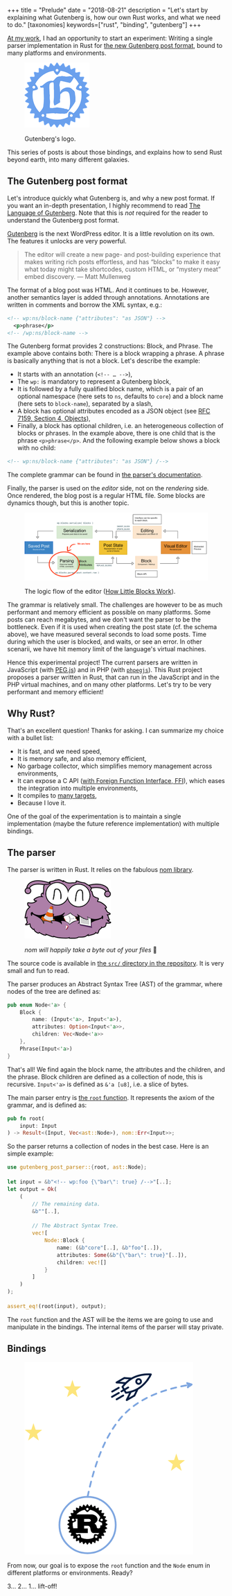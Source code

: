 +++
title = "Prelude"
date = "2018-08-21"
description = "Let's start by explaining what Gutenberg is, how our own Rust works, and what we need to do."
[taxonomies]
keywords=["rust", "binding", "gutenberg"]
+++

[At my work](https://automattic.com/), I had an opportunity to start an
experiment: Writing a single parser implementation in Rust for [the new
Gutenberg post format](https://github.com/WordPress/gutenberg), bound to
many platforms and environments.

<figure>

  ![Gutenberg's logo](./gutenberg.png)

  <figcaption>

  Gutenberg's logo.

  </figcaption>

</figure>

This series of posts is about those bindings, and explains how to send
Rust beyond earth, into many different galaxies.

## The Gutenberg post format

Let's introduce quickly what Gutenberg is, and why a new post format. If
you want an in-depth presentation, I highly recommend to read [The
Language of
Gutenberg](https://lamda.blog/2018/04/22/the-language-of-gutenberg/).
Note that this is *not* required for the reader to understand the
Gutenberg post format.

[Gutenberg](https://github.com/WordPress/gutenberg) is the next
WordPress editor. It is a little revolution on its own. The features it
unlocks are very powerful.

> The editor will create a new page- and post-building experience that
> makes writing rich posts effortless, and has “blocks” to make it easy
> what today might take shortcodes, custom HTML, or “mystery meat” embed
> discovery. — Matt Mullenweg

The format of a blog post was HTML. And it continues to be. However,
another semantics layer is added through annotations. Annotations are
written in comments and borrow the XML syntax, e.g.:

```xml
<!-- wp:ns/block-name {"attributes": "as JSON"} -->
  <p>phrase</p>
<!-- /wp:ns/block-name -->
```

The Gutenberg format provides 2 constructions: Block, and Phrase. The
example above contains both: There is a block wrapping a phrase. A
phrase is basically anything that is not a block. Let's describe the
example:

- It starts with an annotation (`<!-- … -->`),
- The `wp:` is mandatory to represent a Gutenberg block,
- It is followed by a fully qualified block name, which is a pair of an
  optional namespace (here sets to `ns`, defaults to `core`) and a block
  name (here sets to `block-name`), separated by a slash,
- A block has optional attributes encoded as a JSON object (see [RFC
  7159, Section 4, Objects](https://tools.ietf.org/html/rfc7159)),
- Finally, a block has optional children, i.e. an heterogeneous
  collection of blocks or phrases. In the example above, there is one
  child that is the phrase `<p>phrase</p>`. And the following example
  below shows a block with no child:

```xml
<!-- wp:ns/block-name {"attributes": "as JSON"} /-->
```

The complete grammar can be found in [the parser's
documentation](https://hywan.github.io/gutenberg-parser-rs/gutenberg_post_parser/parser/index.html).

Finally, the parser is used on the *editor* side, not on the *rendering*
side. Once rendered, the blog post is a regular HTML file. Some blocks
are dynamics though, but this is another topic.

<figure>

  ![Block logic flow](./block-logic-flow.png)

  <figcaption>

  The logic flow of the editor ([How Little Blocks
  Work](https://make.wordpress.org/core/2017/05/05/editor-how-little-blocks-work/)).

  </figcaption>

</figure>

The grammar is relatively small. The challenges are however to be as
much performant and memory efficient as possible on many platforms. Some
posts can reach megabytes, and we don't want the parser to be the
bottleneck. Even if it is used when creating the post state (cf. the
schema above), we have measured several seconds to load some posts. Time
during which the user is blocked, and waits, or see an error. In other
scenarii, we have hit memory limit of the language's virtual machines.

Hence this experimental project! The current parsers are written in
JavaScript (with [PEG.js](https://pegjs.org/)) and in PHP (with
[`phpegjs`](https://github.com/nylen/phpegjs)). This Rust project
proposes a parser written in Rust, that can run in the JavaScript and in
the PHP virtual machines, and on many other platforms. Let's try to be
very performant and memory efficient!

## Why Rust?

That's an excellent question! Thanks for asking. I can summarize my
choice with a bullet list:

- It is fast, and we need speed,
- It is memory safe, and also memory efficient,
- No garbage collector, which simplifies memory management across
  environments,
- It can expose a C API ([with Foreign Function Interface,
  FFI](https://doc.rust-lang.org/std/ffi/index.html)), which eases the
  integration into multiple environments,
- It compiles to [many
  targets](https://doc.rust-lang.org/nightly/rustc/platform-support.html),
- Because I love it.

One of the goal of the experimentation is to maintain a single
implementation (maybe the future reference implementation) with multiple
bindings.

## The parser

The parser is written in Rust. It relies on the fabulous [nom
library](https://github.com/Geal/nom/).

<figure>

  ![nom](./nom.png)

  <figcaption>

  *nom will happily take a byte out of your files* 🙂

  </figcaption>

</figure>

The source code is available in [the `src/` directory in the
repository](https://github.com/Hywan/gutenberg-parser-rs). It is very
small and fun to read.

The parser produces an Abstract Syntax Tree (AST) of the grammar, where
nodes of the tree are defined as:

```rust
pub enum Node<'a> {
    Block {
        name: (Input<'a>, Input<'a>),
        attributes: Option<Input<'a>>,
        children: Vec<Node<'a>>
    },
    Phrase(Input<'a>)
}
```

That's all! We find again the block name, the attributes and the
children, and the phrase. Block children are defined as a collection of
node, this is recursive. `Input<'a>` is defined as `&'a [u8]`, i.e. a
slice of bytes.

The main parser entry is [the `root`
function](https://hywan.github.io/gutenberg-parser-rs/gutenberg_post_parser/fn.root.html).
It represents the axiom of the grammar, and is defined as:

```rust
pub fn root(
    input: Input
) -> Result<(Input, Vec<ast::Node>), nom::Err<Input>>;
```

So the parser returns a collection of nodes in the best case. Here is an
simple example:

```rust
use gutenberg_post_parser::{root, ast::Node};

let input = &b"<!-- wp:foo {\"bar\": true} /-->"[..];
let output = Ok(
    (
        // The remaining data.
        &b""[..],

        // The Abstract Syntax Tree.
        vec![
            Node::Block {
                name: (&b"core"[..], &b"foo"[..]),
                attributes: Some(&b"{\"bar\": true}"[..]),
                children: vec![]
            }
        ]
    )
);

assert_eq!(root(input), output);
```

The `root` function and the AST will be the items we are going to use
and manipulate in the bindings. The internal items of the parser will
stay private.

## Bindings

<figure role="presentation">

  ![Rust to](./rust-to.png)

</figure>

From now, our goal is to expose the `root` function and the `Node` enum
in different platforms or environments. Ready?

3… 2… 1… lift-off!
